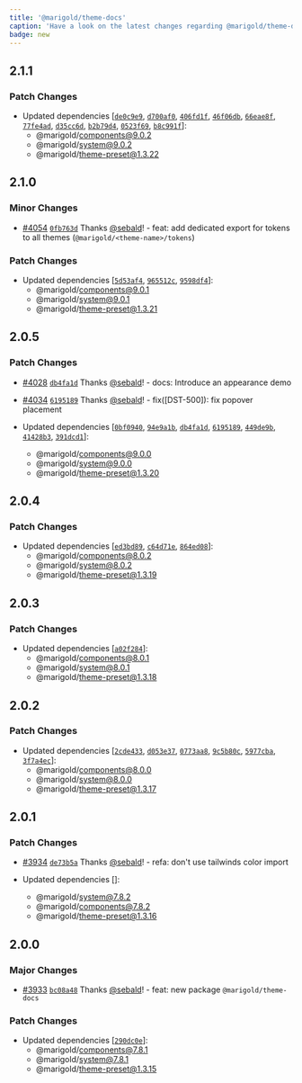 ```yaml
---
title: '@marigold/theme-docs'
caption: 'Have a look on the latest changes regarding @marigold/theme-docs'
badge: new
---
```


## 2.1.1

### Patch Changes

- Updated dependencies [[`de0c9e9`](https://github.com/marigold-ui/marigold/commit/de0c9e94584b3f1733bda09722b0e2eb2fc0a8eb), [`d700af0`](https://github.com/marigold-ui/marigold/commit/d700af043a720a231cd4f6de03f59b62b945727f), [`406fd1f`](https://github.com/marigold-ui/marigold/commit/406fd1fed939f75a6731d5e0ec4baa40751dedc8), [`46f06db`](https://github.com/marigold-ui/marigold/commit/46f06dbb3cc38c17aeb1734fa0b8733c4055fcc4), [`66eae8f`](https://github.com/marigold-ui/marigold/commit/66eae8f4ba8949ebabfcfa26de36a147b7765d38), [`77fe4ad`](https://github.com/marigold-ui/marigold/commit/77fe4adb2a9184d52d375eeca4f0993e8d43b7de), [`d35cc6d`](https://github.com/marigold-ui/marigold/commit/d35cc6d7a66996e9da91936e736a7db57a4a2fd3), [`b2b79d4`](https://github.com/marigold-ui/marigold/commit/b2b79d4daf0ab4950a255039729d216023af1764), [`0523f69`](https://github.com/marigold-ui/marigold/commit/0523f69e6bd370ae5be57a5b28cc341b3bb34b82), [`b8c991f`](https://github.com/marigold-ui/marigold/commit/b8c991fc249f69fab09d9aa3c6a71923cf8324de)]:
  - @marigold/components@9.0.2
  - @marigold/system@9.0.2
  - @marigold/theme-preset@1.3.22

## 2.1.0

### Minor Changes

- [#4054](https://github.com/marigold-ui/marigold/pull/4054) [`0fb763d`](https://github.com/marigold-ui/marigold/commit/0fb763ddd199c4f8f2477064d4008fdf22b949a4) Thanks [@sebald](https://github.com/sebald)! - feat: add dedicated export for tokens to all themes (`@marigold/<theme-name>/tokens`)

### Patch Changes

- Updated dependencies [[`5d53af4`](https://github.com/marigold-ui/marigold/commit/5d53af4ef32d8f70ae8d2d84db4fbfdd60998e79), [`965512c`](https://github.com/marigold-ui/marigold/commit/965512c113938cac629bb6cc518926f0d600b40f), [`9598df4`](https://github.com/marigold-ui/marigold/commit/9598df4ed6ac3fa72620d3b2b41d47a451a55d79)]:
  - @marigold/components@9.0.1
  - @marigold/system@9.0.1
  - @marigold/theme-preset@1.3.21

## 2.0.5

### Patch Changes

- [#4028](https://github.com/marigold-ui/marigold/pull/4028) [`db4fa1d`](https://github.com/marigold-ui/marigold/commit/db4fa1d08c80a90b05352bd4ec2e53b0084f843f) Thanks [@sebald](https://github.com/sebald)! - docs: Introduce an appearance demo

- [#4034](https://github.com/marigold-ui/marigold/pull/4034) [`6195189`](https://github.com/marigold-ui/marigold/commit/619518955f1a98046820d9a577355d07da3f819d) Thanks [@sebald](https://github.com/sebald)! - fix([DST-500]): fix popover placement

- Updated dependencies [[`0bf0940`](https://github.com/marigold-ui/marigold/commit/0bf0940842eca39810cb644e4b3b935eaf0f2f4c), [`94e9a1b`](https://github.com/marigold-ui/marigold/commit/94e9a1be5ec8ed56aabab335b4867903161c60b8), [`db4fa1d`](https://github.com/marigold-ui/marigold/commit/db4fa1d08c80a90b05352bd4ec2e53b0084f843f), [`6195189`](https://github.com/marigold-ui/marigold/commit/619518955f1a98046820d9a577355d07da3f819d), [`449de9b`](https://github.com/marigold-ui/marigold/commit/449de9b61c95b1fd848dc31d33143f5e73197383), [`41428b3`](https://github.com/marigold-ui/marigold/commit/41428b3ac939ff970149e046cd31d1d8aacbd9bc), [`391dcd1`](https://github.com/marigold-ui/marigold/commit/391dcd18ea761494ac242ffbfe3e356ab6bbdea8)]:
  - @marigold/components@9.0.0
  - @marigold/system@9.0.0
  - @marigold/theme-preset@1.3.20

## 2.0.4

### Patch Changes

- Updated dependencies [[`ed3bd89`](https://github.com/marigold-ui/marigold/commit/ed3bd8975c535817ca904bd1f17b1a4009950e2b), [`c64d71e`](https://github.com/marigold-ui/marigold/commit/c64d71e190ba7b361fefeb94e25daa8715050448), [`864ed08`](https://github.com/marigold-ui/marigold/commit/864ed08bbc7305292e4777baad795b39e8c171f1)]:
  - @marigold/components@8.0.2
  - @marigold/system@8.0.2
  - @marigold/theme-preset@1.3.19

## 2.0.3

### Patch Changes

- Updated dependencies [[`a02f284`](https://github.com/marigold-ui/marigold/commit/a02f284baa1e4bc78dbad960377810a1665a5c49)]:
  - @marigold/components@8.0.1
  - @marigold/system@8.0.1
  - @marigold/theme-preset@1.3.18

## 2.0.2

### Patch Changes

- Updated dependencies [[`2cde433`](https://github.com/marigold-ui/marigold/commit/2cde433e21bc49e378b96c9d812baf21914cf382), [`d053e37`](https://github.com/marigold-ui/marigold/commit/d053e37f49ef382ea33c7743d0d67d89153ccc9e), [`0773aa8`](https://github.com/marigold-ui/marigold/commit/0773aa8cd6ee71faf4f0d04f80f33cbe7fc56202), [`9c5b80c`](https://github.com/marigold-ui/marigold/commit/9c5b80c7a1dbfef5e1e7c2a557fc17f81640945c), [`5977cba`](https://github.com/marigold-ui/marigold/commit/5977cba2ce729ea32f9db869e9c19e16032e58ec), [`3f7a4ec`](https://github.com/marigold-ui/marigold/commit/3f7a4ec80a4b56fea3c63e44b71ad86fa36e3d75)]:
  - @marigold/components@8.0.0
  - @marigold/system@8.0.0
  - @marigold/theme-preset@1.3.17

## 2.0.1

### Patch Changes

- [#3934](https://github.com/marigold-ui/marigold/pull/3934) [`de73b5a`](https://github.com/marigold-ui/marigold/commit/de73b5af0f1108e1fbe33feaa62a52348f942e1c) Thanks [@sebald](https://github.com/sebald)! - refa: don't use tailwinds color import

- Updated dependencies []:
  - @marigold/system@7.8.2
  - @marigold/components@7.8.2
  - @marigold/theme-preset@1.3.16

## 2.0.0

### Major Changes

- [#3933](https://github.com/marigold-ui/marigold/pull/3933) [`bc08a48`](https://github.com/marigold-ui/marigold/commit/bc08a48087c31b501b5e4aeb9a992cb97ad9e21d) Thanks [@sebald](https://github.com/sebald)! - feat: new package `@marigold/theme-docs`

### Patch Changes

- Updated dependencies [[`290dc0e`](https://github.com/marigold-ui/marigold/commit/290dc0e8b5b5fc1492d391d8e6156bd849f0b37d)]:
  - @marigold/components@7.8.1
  - @marigold/system@7.8.1
  - @marigold/theme-preset@1.3.15
